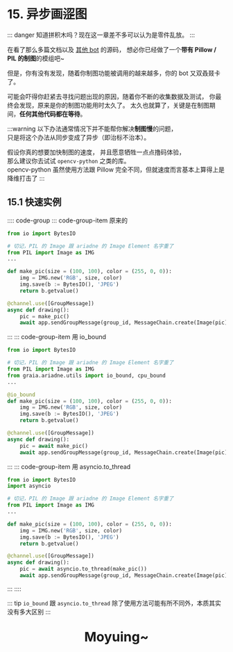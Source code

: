 # 15. 异步画~~涩~~图

::: danger
知道拼积木吗？现在这一章差不多可以认为是零件乱放。
:::

在看了那么多篇文档以及 [其他 bot](../appendix/awesome_bot.md) 的源码，
想必你已经做了一个**带有 Pillow / PIL 的制图**的模组吧~

但是，你有没有发现，随着你制图功能被调用的越来越多，你的 bot 又双叒叕卡了。

可能会吓得你赶紧去寻找问题出现的原因，随着你不断的收集数据及测试，
你最终会发现，原来是你的制图功能用时太久了。
太久也就算了，关键是在制图期间，**任何其他代码都在等待**。

:::warning
以下办法通常情况下并不能帮你解决**制图慢**的问题，  
只是将这个办法从同步变成了异步（即治标不治本）。

假设你真的想要加快制图的速度，
并且愿意牺牲一点点撸码体验，  
那么建议你去试试 `opencv-python` 之类的库。<br/><Curtain type="warning"> opencv-python 虽然使用方法跟 Pillow 完全不同，但就速度而言基本上算得上是降维打击了</Curtain>
:::

## 15.1 快速实例

:::: code-group
::: code-group-item 原来的

``` python
from io import BytesIO

# 切记，PIL 的 Image 跟 ariadne 的 Image Element 名字重了
from PIL import Image as IMG
...

def make_pic(size = (100, 100), color = (255, 0, 0)):
    img = IMG.new('RGB', size, color)
    img.save(b := BytesIO(), 'JPEG')
    return b.getvalue()

@channel.use([GroupMessage])
async def drawing():
    pic = make_pic()
    await app.sendGroupMessage(group_id, MessageChain.create(Image(pic)))

```

:::
::: code-group-item 用 io_bound

``` python
from io import BytesIO

# 切记，PIL 的 Image 跟 ariadne 的 Image Element 名字重了
from PIL import Image as IMG
from graia.ariadne.utils import io_bound, cpu_bound
...

@io_bound
def make_pic(size = (100, 100), color = (255, 0, 0)):
    img = IMG.new('RGB', size, color)
    img.save(b := BytesIO(), 'JPEG')
    return b.getvalue()

@channel.use([GroupMessage])
async def drawing():
    pic = await make_pic()
    await app.sendGroupMessage(group_id, MessageChain.create(Image(pic)))
```

:::
::: code-group-item 用 asyncio.to_thread

``` python
from io import BytesIO
import asyncio

# 切记，PIL 的 Image 跟 ariadne 的 Image Element 名字重了
from PIL import Image as IMG
...

def make_pic(size = (100, 100), color = (255, 0, 0)):
    img = IMG.new('RGB', size, color)
    img.save(b := BytesIO(), 'JPEG')
    return b.getvalue()

@channel.use([GroupMessage])
async def drawing():
    pic = await asyncio.to_thread(make_pic())
    await app.sendGroupMessage(group_id, MessageChain.create(Image(pic)))
```

:::
::::

::: tip
`io_bound` 跟 `asyncio.to_thread` 除了使用方法可能有所不同外，本质其实没有多大区别
:::

<p align="center" style="font-size: 30px"><strong>Moyuing~</strong></p>

<Loading></Loading>
